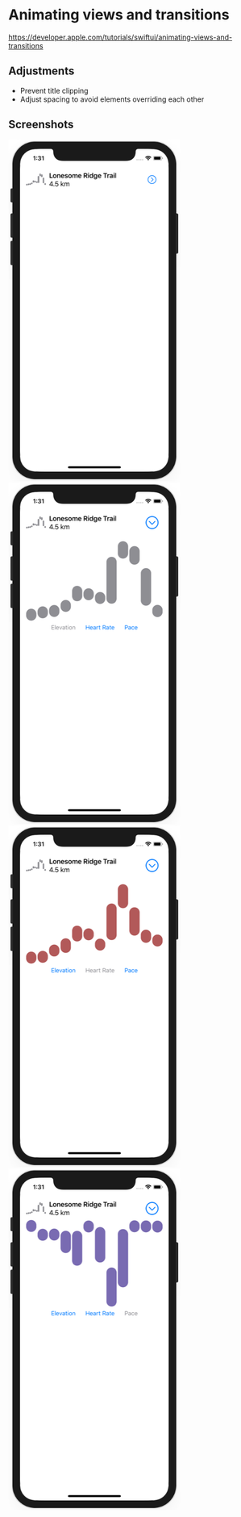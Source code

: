 # Animating views and transitions

https://developer.apple.com/tutorials/swiftui/animating-views-and-transitions

## Adjustments
- Prevent title clipping
- Adjust spacing to avoid elements overriding each other

## Screenshots

![screen01](screenshots/screen01.png)
![screen02](screenshots/screen02.png)
![screen03](screenshots/screen03.png)
![screen04](screenshots/screen04.png)
